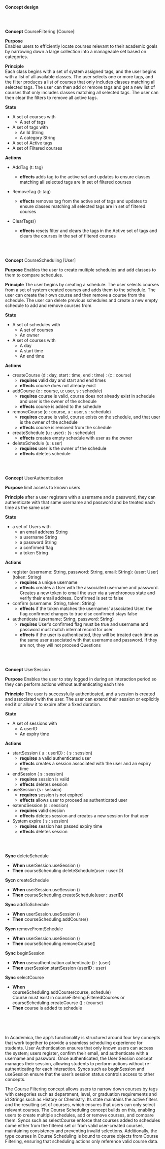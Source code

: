 **Concept design**

<br>
<br>

**Concept** CourseFiltering [Course]

**Purpose**\
Enables users to efficiently locate courses relevant to their academic goals by narrowing down a large collection into a manageable set based on categories.

**Principle**\
Each class begins with a set of system assigned tags, and the user begins with a list of all available classes. The user selects one or more tags, and the filter produces a list of courses that only includes classes matching all selected tags. The user can then add or remove tags and get a new list of courses that only includes classes matching all selected tags. The user can then clear the filters to remove all active tags.

**State**
  - A set of courses with
    - A set of tags
- A set of tags with
  - An Id String
  - A category String
- A set of Active tags
- A set of Filtered courses

**Actions**
  - AddTag (t: tag)
    - **effects** adds tag to the active set and updates to ensure classes matching all selected tags are in set of filtered courses

  - RemoveTag (t: tag)
    - **effects** removes tag from the active set of tags and updates to ensure classes matching all selected tags are in set of filtered courses
      
  - ClearTags()
    - **effects** resets filter and clears the tags in the Active set of tags and clears the courses in the set of filtered courses

<br>
<br>

**Concept** CourseScheduling [User]

**Purpose**
Enables the user to create multiple schedules and add classes to them to compare schedules.

**Principle**
The user begins by creating a schedule. The user selects courses from a set of system created courses and adds them to the schedule. The user can create their own course and then remove a course from the schedule. The user can delete previous schedules and create a new empty schedule to add and remove courses from.

**State**
  - A set of schedules with
    - A set of courses
    - An owner
  - A set of courses with
    - A day
    - A start time
    - An end time
      
**Actions**
  - createCourse (d : day, start : time, end : time) : (c : course)
    - **requires** valid day and start and end times
    - **effects** course does not already exist
- addCourse (c : course, u: user, s : schedule)
  - **requires** course is valid, course does not already exist in schedule and user is the owner of the schedule
  - **effects** course is added to the schedule
- removeCourse (c : course, u : user, s : schedule)
  - **requires** course is valid, course exists on the schedule, and that user is the owner of the schedule
  - **effects** course is removed from the schedule
- createSchedule (u : user) : (s : schedule)
  - **effects** creates empty schedule with user as the owner
- deleteSchedule (u: user)
  - **requires** user is the owner of the schedule
  - **effects** deletes schedule

<br>
<br>

**Concept** UserAuthentication

**Purpose** 
limit access to known users

**Principle** 
after a user registers with a username and a password, they can authenticate with that same username and password and be treated each time as the same user

**State**
  - a set of Users with
    - an email address String
    - a username String
    - a password String
    - a confirmed flag
    - a token String
      
**Actions**
  - register (username: String, password: String, email: String): (user: User) (token: String)
    - **requires** a unique username
    - **effects** creates a User with the associated username and password. Creates a new token to email the user via a synchronous state and verify their email address. Confirmed is set to false
  - confirm (username: String, token: String)
    - **effects** if the token matches the usernames’ associated User, the flag confirmed changes to true else confirmed stays false
  - authenticate (username: String, password: String)
    - **requires** User’s confirmed flag must be true and username and password must match internal record for user
    - **effects** if the user is authenticated, they will be treated each time as the same user associated with that username and password. If they are not, they will not proceed Questions

<br>
<br>

**Concept** UserSession

**Purpose**
Enables the user to stay logged in during an interaction period so they can perform actions without authenticating each time

**Principle**
The user is successfully authenticated, and a session is created and associated with the user. The user can extend their session or explicitly end it or allow it to expire after a fixed duration.

**State**
  - A set of sessions with
    - A userID
    - An expiry time

**Actions**
  - startSession ( u : userID) : ( s : session)
    - **requires** a valid authenticated user
    - **effects** creates a session associated with the user and an expiry time
  - endSession ( s : session)
    - **requires** session is valid
    - **effects** deletes session
  - useSession (s : session)
    - **requires** session is not expired
    - **effects** allows user to proceed as authenticated user
  - extendSession (s : session)
    - **requires** valid session
    - **effects** deletes session and creates a new session for that user
  - System expire ( s : session)
    - **requires** session has passed expiry time
    - **effects** deletes session

<br>
<br>

**Sync** deleteSchedule
  + **When** userSession.useSession ()
  + **Then** courseScheduling.deleteSchedule(user : userID)

**Sycn** createSchedule
  + **When** userSession.useSession ()
  + **Then** courseScheduling.createSchedule(user : userID)
  
**Sync** addToSchedule
  + **When** userSession.useSession ()
  + **Then** courseScheduling.addCourse()

**Sycn** removeFromtSchedule
  + **When** userSession.useSession ()
  + **Then** courseScheduling.removeCourse()

**Sync** beginSession
  + **When** userauthentication.authenticate () : (user)
  + **Then** userSession.startSession (userID : user)

**Sync** selectCourse
  + **When**\
  courseScheduling.addCourse(course, schedule)\
  Course must exist in courseFiltering.FilteredCourses or courseScheduling.createCourse () : (course)
  + **Then** course is added to schedule

<br>
<br>
<br>

In Academica, the app’s functionality is structured around four key concepts that work together to provide a seamless scheduling experience for students. User Authentication ensures that only known users can access the system; users register, confirm their email, and authenticate with a username and password. Once authenticated, the User Session concept manages their session, allowing students to perform actions without re-authenticating for each interaction. Syncs such as beginSession and useSession ensure that the user’s session status controls access to other concepts.

The Course Filtering concept allows users to narrow down courses by tags with categories such as department, level, or graduation requirements and id Strings such as History or Chemistry. Its state maintains the active filters and the resulting set of courses, which ensures that users can only select relevant courses. The Course Scheduling concept builds on this, enabling users to create multiple schedules, add or remove courses, and compare them. Syncs such as selectCourse enforce that courses added to schedules come either from the filtered set or from valid user-created courses, maintaining consistency and preventing invalid selections.
Additionally, the type courses in Course Scheduling is bound to course objects from Course Filtering, ensuring that scheduling actions only reference valid course data.

